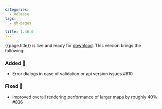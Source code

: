 ```yaml
---
categories:
  - Release
tags:
  - gh-pages

title: 1.46.0
---
```


{{page.title}} is live and ready for [download](https://github.com/MaibornWolff/codecharta/releases/tag/{{page.title}}). This version brings the following:

### Added 🚀

- Error dialogs in case of validation or api version issues #610

### Fixed 🐞

- Improved overall rendering performance of larger maps by roughly 40% #836
